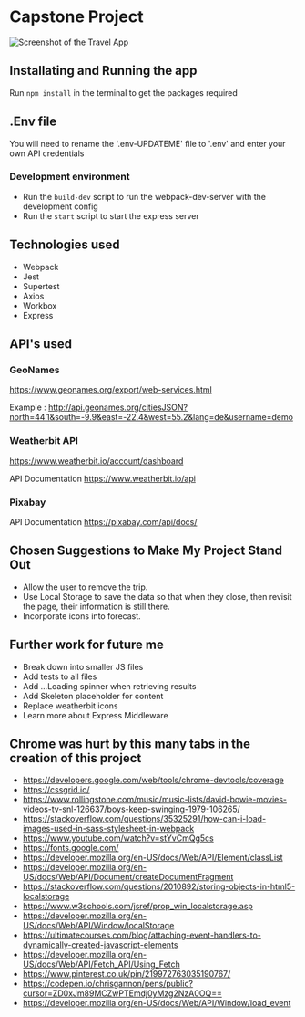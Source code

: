 # Capstone Project

![Screenshot of the Travel App](https://github.com/stelfoxcreative/udacity-fe-project-capstone/blob/master/udacity-front-end-developer-capstone-travel-app.png?raw=true)

## Installating and Running the app

Run `npm install` in the terminal to get the packages required

## .Env file

You will need to rename the '.env-UPDATEME' file to '.env' and enter your own API credentials

### Development environment

* Run the `build-dev` script to run the webpack-dev-server with the development config
* Run the `start` script to start the express server

## Technologies used

* Webpack
* Jest
* Supertest
* Axios
* Workbox
* Express

## API's used

### GeoNames

<https://www.geonames.org/export/web-services.html>

Example : <http://api.geonames.org/citiesJSON?north=44.1&south=-9.9&east=-22.4&west=55.2&lang=de&username=demo>

### Weatherbit API

<https://www.weatherbit.io/account/dashboard>

API Documentation <https://www.weatherbit.io/api>

### Pixabay

API Documentation <https://pixabay.com/api/docs/>

## Chosen Suggestions to Make My Project Stand Out

* Allow the user to remove the trip.
* Use Local Storage to save the data so that when they close, then revisit the page, their information is still there.
* Incorporate icons into forecast.

## Further work for future me

* Break down into smaller JS files
* Add tests to all files
* Add ...Loading spinner when retrieving results
* Add Skeleton placeholder for content
* Replace weatherbit icons
* Learn more about Express Middleware

## Chrome was hurt by this many tabs in the creation of this project

* <https://developers.google.com/web/tools/chrome-devtools/coverage>
* <https://cssgrid.io/>
* <https://www.rollingstone.com/music/music-lists/david-bowie-movies-videos-tv-snl-126637/boys-keep-swinging-1979-106265/>
* <https://stackoverflow.com/questions/35325291/how-can-i-load-images-used-in-sass-stylesheet-in-webpack>
* <https://www.youtube.com/watch?v=stYvCmQg5cs>
* <https://fonts.google.com/>
* <https://developer.mozilla.org/en-US/docs/Web/API/Element/classList>
* <https://developer.mozilla.org/en-US/docs/Web/API/Document/createDocumentFragment>
* <https://stackoverflow.com/questions/2010892/storing-objects-in-html5-localstorage>
* <https://www.w3schools.com/jsref/prop_win_localstorage.asp>
* <https://developer.mozilla.org/en-US/docs/Web/API/Window/localStorage>
* <https://ultimatecourses.com/blog/attaching-event-handlers-to-dynamically-created-javascript-elements>
* <https://developer.mozilla.org/en-US/docs/Web/API/Fetch_API/Using_Fetch>
* <https://www.pinterest.co.uk/pin/219972763035190767/>
* <https://codepen.io/chrisgannon/pens/public?cursor=ZD0xJm89MCZwPTEmdj0yMzg2NzA0OQ==>
* <https://developer.mozilla.org/en-US/docs/Web/API/Window/load_event>
